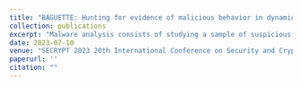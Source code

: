 ```yaml
---
title: "BAGUETTE: Hunting for evidence of malicious behavior in dynamic analysis reports"
collection: publications
excerpt: "Malware analysis consists of studying a sample of suspicious code to understand it and producing a representation or explanation of this code that can be used by a human expert or a clustering/classification/detection tool. The analysis can be static (only the code is studied) or dynamic (only the interaction between the code and its host during one or more executions is studied). The quality of the interpretation of a code and its later detection depends on the quality of the information contained in this representation. To date, many analyses produce voluminous reports that are difficult to handle quickly. In this article, we present BAGUETTE, a graph-based representation of the interactions of a sample and the resources offered by the host system during one execution. We explain how BAGUETTE helps automatically search for specific behaviors in a malware database and how it efficiently assists the expert in analyzing samples."
date: 2023-07-10
venue: "SECRYPT 2023 20th International Conference on Security and Cryptography"
paperurl: ''
citation: ""
---
```

